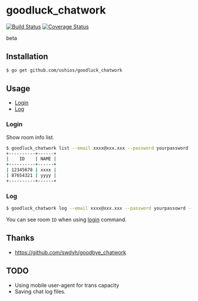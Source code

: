 goodluck_chatwork
==================


[![Build Status](https://travis-ci.org/ushios/goodluck_chatwork.svg?branch=master)](https://travis-ci.org/ushios/goodluck_chatwork)
[![Coverage Status](https://coveralls.io/repos/ushios/goodluck_chatwork/badge.svg?branch=master&service=github)](https://coveralls.io/github/ushios/goodluck_chatwork?branch=master)

beta

## Installation

```bash
$ go get github.com/ushios/goodluck_chatwork
```

## Usage

- [Login](#login)
- [Log](#log)

### Login

Show room info list.

```bash
$ goodluck_chatwork list --email xxxx@xxx.xxx --password yourpassword
+----------+------+
|    ID    | NAME |
+----------+------+
| 12345678 | xxxx |
| 87654321 | yyyy |
+----------+------+
```

### Log

```bash
$ goodluck_chatwork log --email xxxx@xxx.xxx --password yourpassowrd --room 123456789
```

You can see room `ID` when using [login](#login) command.

## Thanks

- https://github.com/swdyh/goodbye_chatwork

## TODO

- Using mobile user-agent for trans capacity
- Saving chat log files.
